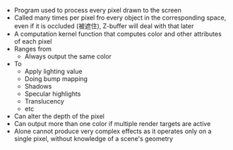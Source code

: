 - Program used to process every pixel drawn to the screen
- Called many times per pixel fro every object in the corresponding space, even if it is occluded (被遮住), Z-buffer will deal with that later
- A computation kernel function that computes color and other attributes of each pixel
- Ranges from
	- Always output the same color
- To
	- Apply lighting value
	- Doing bump mapping
	- Shadows
	- Specular highlights
	- Translucency
	- etc
- Can alter the depth of the pixel
- Can output more than one color if multiple render targets are active
- Alone cannot produce very complex effects as it operates only on a single pixel, without knowledge of a scene's geometry